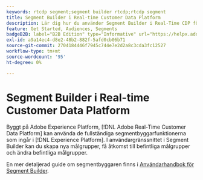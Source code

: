 ```yaml
---
keywords: rtcdp segment;segment builder rtcdp;rtcdp segment
title: Segment Builder i Real-time Customer Data Platform
description: Lär dig hur du använder Segment Builder i Real-Time CDP för att definiera målgrupper.
feature: Get Started, Audiences, Segments
badgeB2B: label="B2B Edition" type="Informative" url="https://helpx.adobe.com/legal/product-descriptions/real-time-customer-data-platform-b2b-edition-prime-and-ultimate-packages.html newtab=true"
exl-id: a9a14ec4-d8e2-48b2-882f-5afd0cb06b71
source-git-commit: 2704184446f7945c744e7e2d2a8c3cda3fc12527
workflow-type: tm+mt
source-wordcount: '95'
ht-degree: 0%

---
```


# Segment Builder i Real-time Customer Data Platform

Byggt på Adobe Experience Platform, [!DNL Adobe Real-Time Customer Data Platform] kan använda de fullständiga segmentbyggarfunktionerna som ingår i [!DNL Experience Platform]. I användargränssnittet i Segment Builder kan du skapa nya målgrupper, få åtkomst till befintliga målgrupper och ändra befintliga målgrupper.

En mer detaljerad guide om segmentbyggaren finns i [Användarhandbok för Segment Builder](../../segmentation/ui/segment-builder.md).
